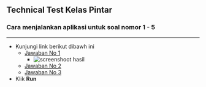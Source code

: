 ## Technical Test Kelas Pintar
### Cara menjalankan aplikasi untuk soal nomor 1 - 5
- --
- Kunjungi link berikut dibawh ini
    - [Jawaban No 1](https://paiza.io/projects/aNKiChGuw8GhdOTDyD9e0Q)
        - ![screenshoot hasil](https://github.com/albertanugerah/kelaspintar/blob/master/jawaban1.jpg?raw=true)
    - [Jawaban No 2](https://paiza.io/projects/kkmKqNzcwN8suwsaaVrxVA)
    - [Jawaban No 3](https://paiza.io/projects/tDoWdgP_bXDyonE3TBDFEQ)
- Klik **Run**